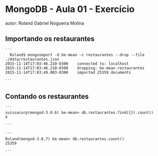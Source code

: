 # MongoDB - Aula 01 - Exercício
autor: Roland Gabriel Nogueira Molina


## Importando os restaurantes

    ```
      Roland$ mongoimport -d be-mean -c restaurantes --drop --file ./data/restaurantes.json
    2015-11-14T17:03:46.210-0300	connected to: localhost
    2015-11-14T17:03:46.210-0300	dropping: be-mean.restaurantes
    2015-11-14T17:03:49.003-0300	imported 25359 documents

    ```

## Contando os restaurantes

    ```
    suissacorp(mongod-3.0.6) be-mean> db.restaurantes.find({}).count()
    X

    ```

    ```
    Roland(mongod-3.0.7) be-mean> db.restaurantes.count()
    25359
    
    ```
